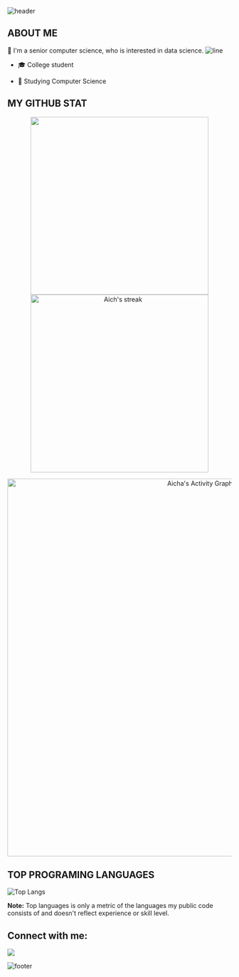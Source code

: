 ![header](https://capsule-render.vercel.app/api?type=wave&color=gradient&height=300&section=header&text=Hi%20there%20👋%20I'm%20Hala&fontSize=60)

## ABOUT ME

:raising_hand: I'm a senior computer science, who is interested in data science.
![line](https://capsule-render.vercel.app/api?type=rect&color=gradient&height=1)
- 🎓 College student

- 🌱 Studying Computer Science
 

## MY GITHUB STAT
<p align="center">
<img src="https://github-readme-stats.vercel.app/api?username=Hala-h&&show_icons=true&count_private=true&theme=dracula" width=400/> <img alt="Aich's streak" src="https://github-readme-streak-stats.herokuapp.com/?user=Hala-h&theme=dracula" width=400/>

</p>

<p align="center">
<a href="https://github.com/Hala-h/github-readme-activity-graph"><img alt="Aicha's Activity Graph" src="https://activity-graph.herokuapp.com/graph?username=Hala-h&theme=dracula" width=850/></a>
</p>


## TOP PROGRAMING LANGUAGES

![Top Langs](https://github-readme-stats.vercel.app/api/top-langs/?username=Hala-h&theme=dracula)

<b>Note:</b> Top languages is only a metric of the languages my public code consists of and doesn't reflect experience or skill level.


## Connect with me:

<a href = "https://www.linkedin.com/in/hala-haneya/"><img src="https://img.icons8.com/fluent/48/000000/linkedin.png"/></a>


<!-- ## ❤ Views and Followers
<a href="https://github.com/Meghna-DAS/github-profile-views-counter">
    <img src="https://komarev.com/ghpvc/?username=Hala-h">
</a>
<a href="https://github.com/Hala-h?tab=followers"><img src="https://img.shields.io/github/followers/AichaSidiya?label=Followers&style=social" alt="GitHub Badge"></a>
 -->
![footer](https://capsule-render.vercel.app/api?type=wave&color=gradient&height=150&section=footer)

<!---
Hala-H/Hala-H is a ✨ special ✨ repository because its `README.md` (this file) appears on your GitHub profile.
You can click the Preview link to take a look at your changes.
--->
